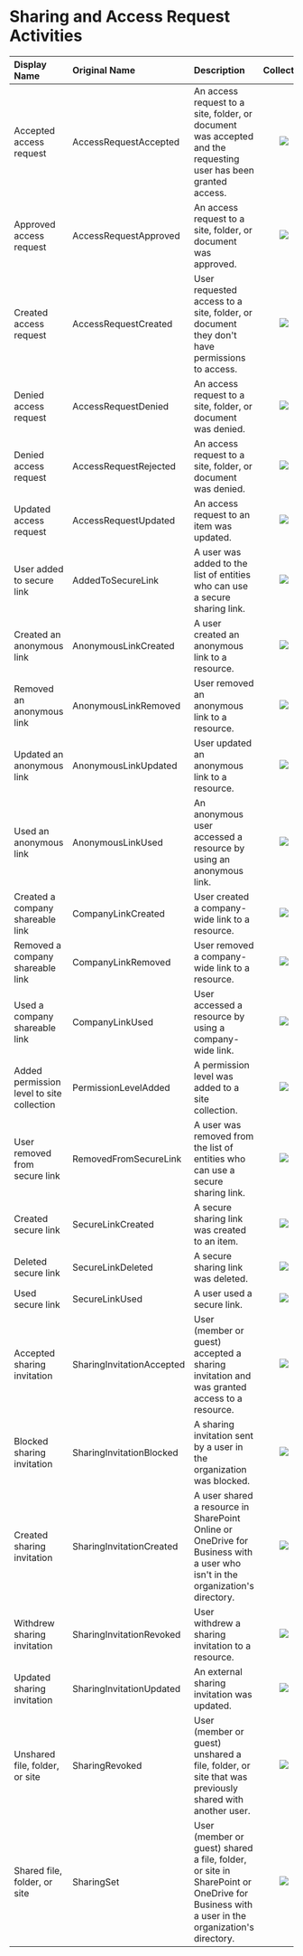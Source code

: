 # Sharing and Access Request Activities

| Display Name | Original Name | Description | Collected |
| :--- | :--- | :--- | :---: |
| Accepted access request | AccessRequestAccepted | An access request to a site, folder, or document was accepted and the requesting user has been granted access. | ​![](https://firebasestorage.googleapis.com/v0/b/gitbook-28427.appspot.com/o/assets%2F-LVxG3Y9flBQV5WuDNmq%2F-Lg1_nx95bdLDB1GcLqX%2F-Lg1dxNvSSUJDaTDDZMp%2Fchecked.png?alt=media&token=8dd3fbc5-29bb-418d-bef6-0649cb8c5244)​ |
| Approved access request | AccessRequestApproved | An access request to a site, folder, or document was approved. | ​![](https://firebasestorage.googleapis.com/v0/b/gitbook-28427.appspot.com/o/assets%2F-LVxG3Y9flBQV5WuDNmq%2F-Lg1_nx95bdLDB1GcLqX%2F-Lg1dxNvSSUJDaTDDZMp%2Fchecked.png?alt=media&token=8dd3fbc5-29bb-418d-bef6-0649cb8c5244)​ |
| Created access request | AccessRequestCreated | User requested access to a site, folder, or document they don't have permissions to access. | ​![](https://firebasestorage.googleapis.com/v0/b/gitbook-28427.appspot.com/o/assets%2F-LVxG3Y9flBQV5WuDNmq%2F-Lg1_nx95bdLDB1GcLqX%2F-Lg1dxNvSSUJDaTDDZMp%2Fchecked.png?alt=media&token=8dd3fbc5-29bb-418d-bef6-0649cb8c5244)​ |
| Denied access request | AccessRequestDenied | An access request to a site, folder, or document was denied. | ​![](https://firebasestorage.googleapis.com/v0/b/gitbook-28427.appspot.com/o/assets%2F-LVxG3Y9flBQV5WuDNmq%2F-Lg1_nx95bdLDB1GcLqX%2F-Lg1dxNvSSUJDaTDDZMp%2Fchecked.png?alt=media&token=8dd3fbc5-29bb-418d-bef6-0649cb8c5244)​ |
| Denied access request | AccessRequestRejected | An access request to a site, folder, or document was denied. | ​![](https://firebasestorage.googleapis.com/v0/b/gitbook-28427.appspot.com/o/assets%2F-LVxG3Y9flBQV5WuDNmq%2F-Lg1_nx95bdLDB1GcLqX%2F-Lg1dxNvSSUJDaTDDZMp%2Fchecked.png?alt=media&token=8dd3fbc5-29bb-418d-bef6-0649cb8c5244)​ |
| Updated access request | AccessRequestUpdated | An access request to an item was updated. | ​![](https://firebasestorage.googleapis.com/v0/b/gitbook-28427.appspot.com/o/assets%2F-LVxG3Y9flBQV5WuDNmq%2F-Lg1_nx95bdLDB1GcLqX%2F-Lg1dxNvSSUJDaTDDZMp%2Fchecked.png?alt=media&token=8dd3fbc5-29bb-418d-bef6-0649cb8c5244)​ |
| User added to secure link | AddedToSecureLink | A user was added to the list of entities who can use a secure sharing link. | ​![](https://firebasestorage.googleapis.com/v0/b/gitbook-28427.appspot.com/o/assets%2F-LVxG3Y9flBQV5WuDNmq%2F-Lg1_nx95bdLDB1GcLqX%2F-Lg1dxNvSSUJDaTDDZMp%2Fchecked.png?alt=media&token=8dd3fbc5-29bb-418d-bef6-0649cb8c5244)​ |
| Created an anonymous link | AnonymousLinkCreated | A user created an anonymous link to a resource. | ​![](https://firebasestorage.googleapis.com/v0/b/gitbook-28427.appspot.com/o/assets%2F-LVxG3Y9flBQV5WuDNmq%2F-Lg1_nx95bdLDB1GcLqX%2F-Lg1dxNvSSUJDaTDDZMp%2Fchecked.png?alt=media&token=8dd3fbc5-29bb-418d-bef6-0649cb8c5244)​ |
| Removed an anonymous link | AnonymousLinkRemoved | User removed an anonymous link to a resource. | ​![](https://firebasestorage.googleapis.com/v0/b/gitbook-28427.appspot.com/o/assets%2F-LVxG3Y9flBQV5WuDNmq%2F-Lg1_nx95bdLDB1GcLqX%2F-Lg1dxNvSSUJDaTDDZMp%2Fchecked.png?alt=media&token=8dd3fbc5-29bb-418d-bef6-0649cb8c5244)​ |
| Updated an anonymous link | AnonymousLinkUpdated | User updated an anonymous link to a resource. | ​![](https://firebasestorage.googleapis.com/v0/b/gitbook-28427.appspot.com/o/assets%2F-LVxG3Y9flBQV5WuDNmq%2F-Lg1_nx95bdLDB1GcLqX%2F-Lg1dxNvSSUJDaTDDZMp%2Fchecked.png?alt=media&token=8dd3fbc5-29bb-418d-bef6-0649cb8c5244)​ |
| Used an anonymous link | AnonymousLinkUsed | An anonymous user accessed a resource by using an anonymous link. | ​![](https://firebasestorage.googleapis.com/v0/b/gitbook-28427.appspot.com/o/assets%2F-LVxG3Y9flBQV5WuDNmq%2F-Lg1_nx95bdLDB1GcLqX%2F-Lg1dxNvSSUJDaTDDZMp%2Fchecked.png?alt=media&token=8dd3fbc5-29bb-418d-bef6-0649cb8c5244)​ |
| Created a company shareable link | CompanyLinkCreated | User created a company-wide link to a resource. | ​![](https://firebasestorage.googleapis.com/v0/b/gitbook-28427.appspot.com/o/assets%2F-LVxG3Y9flBQV5WuDNmq%2F-Lg1_nx95bdLDB1GcLqX%2F-Lg1dxNvSSUJDaTDDZMp%2Fchecked.png?alt=media&token=8dd3fbc5-29bb-418d-bef6-0649cb8c5244)​ |
| Removed a company shareable link | CompanyLinkRemoved | User removed a company-wide link to a resource. | ​![](https://firebasestorage.googleapis.com/v0/b/gitbook-28427.appspot.com/o/assets%2F-LVxG3Y9flBQV5WuDNmq%2F-Lg1_nx95bdLDB1GcLqX%2F-Lg1dxNvSSUJDaTDDZMp%2Fchecked.png?alt=media&token=8dd3fbc5-29bb-418d-bef6-0649cb8c5244)​ |
| Used a company shareable link | CompanyLinkUsed | User accessed a resource by using a company-wide link. | ​![](https://firebasestorage.googleapis.com/v0/b/gitbook-28427.appspot.com/o/assets%2F-LVxG3Y9flBQV5WuDNmq%2F-Lg1_nx95bdLDB1GcLqX%2F-Lg1dxNvSSUJDaTDDZMp%2Fchecked.png?alt=media&token=8dd3fbc5-29bb-418d-bef6-0649cb8c5244)​ |
| Added permission level to site collection | PermissionLevelAdded | A permission level was added to a site collection. | ​![](https://firebasestorage.googleapis.com/v0/b/gitbook-28427.appspot.com/o/assets%2F-LVxG3Y9flBQV5WuDNmq%2F-Lg1_nx95bdLDB1GcLqX%2F-Lg1dxNvSSUJDaTDDZMp%2Fchecked.png?alt=media&token=8dd3fbc5-29bb-418d-bef6-0649cb8c5244)​ |
| User removed from secure link | RemovedFromSecureLink | A user was removed from the list of entities who can use a secure sharing link. | ​![](https://firebasestorage.googleapis.com/v0/b/gitbook-28427.appspot.com/o/assets%2F-LVxG3Y9flBQV5WuDNmq%2F-Lg1_nx95bdLDB1GcLqX%2F-Lg1dxNvSSUJDaTDDZMp%2Fchecked.png?alt=media&token=8dd3fbc5-29bb-418d-bef6-0649cb8c5244)​ |
| Created secure link | SecureLinkCreated | A secure sharing link was created to an item. | ​![](https://firebasestorage.googleapis.com/v0/b/gitbook-28427.appspot.com/o/assets%2F-LVxG3Y9flBQV5WuDNmq%2F-Lg1_nx95bdLDB1GcLqX%2F-Lg1dxNvSSUJDaTDDZMp%2Fchecked.png?alt=media&token=8dd3fbc5-29bb-418d-bef6-0649cb8c5244)​ |
| Deleted secure link | SecureLinkDeleted | A secure sharing link was deleted. | ​![](https://firebasestorage.googleapis.com/v0/b/gitbook-28427.appspot.com/o/assets%2F-LVxG3Y9flBQV5WuDNmq%2F-Lg1_nx95bdLDB1GcLqX%2F-Lg1dxNvSSUJDaTDDZMp%2Fchecked.png?alt=media&token=8dd3fbc5-29bb-418d-bef6-0649cb8c5244)​ |
| Used secure link | SecureLinkUsed | A user used a secure link. | ​![](https://firebasestorage.googleapis.com/v0/b/gitbook-28427.appspot.com/o/assets%2F-LVxG3Y9flBQV5WuDNmq%2F-Lg1_nx95bdLDB1GcLqX%2F-Lg1dxNvSSUJDaTDDZMp%2Fchecked.png?alt=media&token=8dd3fbc5-29bb-418d-bef6-0649cb8c5244)​ |
| Accepted sharing invitation | SharingInvitationAccepted | User \(member or guest\) accepted a sharing invitation and was granted access to a resource. | ​![](https://firebasestorage.googleapis.com/v0/b/gitbook-28427.appspot.com/o/assets%2F-LVxG3Y9flBQV5WuDNmq%2F-Lg1_nx95bdLDB1GcLqX%2F-Lg1dxNvSSUJDaTDDZMp%2Fchecked.png?alt=media&token=8dd3fbc5-29bb-418d-bef6-0649cb8c5244)​ |
| Blocked sharing invitation | SharingInvitationBlocked | A sharing invitation sent by a user in the organization was blocked. | ​![](https://firebasestorage.googleapis.com/v0/b/gitbook-28427.appspot.com/o/assets%2F-LVxG3Y9flBQV5WuDNmq%2F-Lg1_nx95bdLDB1GcLqX%2F-Lg1dxNvSSUJDaTDDZMp%2Fchecked.png?alt=media&token=8dd3fbc5-29bb-418d-bef6-0649cb8c5244)​ |
| Created sharing invitation | SharingInvitationCreated | A user shared a resource in SharePoint Online or OneDrive for Business with a user who isn't in the organization's directory. | ​![](https://firebasestorage.googleapis.com/v0/b/gitbook-28427.appspot.com/o/assets%2F-LVxG3Y9flBQV5WuDNmq%2F-Lg1_nx95bdLDB1GcLqX%2F-Lg1dxNvSSUJDaTDDZMp%2Fchecked.png?alt=media&token=8dd3fbc5-29bb-418d-bef6-0649cb8c5244)​ |
| Withdrew sharing invitation | SharingInvitationRevoked | User withdrew a sharing invitation to a resource. | ​![](https://firebasestorage.googleapis.com/v0/b/gitbook-28427.appspot.com/o/assets%2F-LVxG3Y9flBQV5WuDNmq%2F-Lg1_nx95bdLDB1GcLqX%2F-Lg1dxNvSSUJDaTDDZMp%2Fchecked.png?alt=media&token=8dd3fbc5-29bb-418d-bef6-0649cb8c5244)​ |
| Updated sharing invitation | SharingInvitationUpdated | An external sharing invitation was updated. | ​![](https://firebasestorage.googleapis.com/v0/b/gitbook-28427.appspot.com/o/assets%2F-LVxG3Y9flBQV5WuDNmq%2F-Lg1_nx95bdLDB1GcLqX%2F-Lg1dxNvSSUJDaTDDZMp%2Fchecked.png?alt=media&token=8dd3fbc5-29bb-418d-bef6-0649cb8c5244)​ |
| Unshared file, folder, or site | SharingRevoked | User \(member or guest\) unshared a file, folder, or site that was previously shared with another user. | ​![](https://firebasestorage.googleapis.com/v0/b/gitbook-28427.appspot.com/o/assets%2F-LVxG3Y9flBQV5WuDNmq%2F-Lg1_nx95bdLDB1GcLqX%2F-Lg1dxNvSSUJDaTDDZMp%2Fchecked.png?alt=media&token=8dd3fbc5-29bb-418d-bef6-0649cb8c5244)​ |
| Shared file, folder, or site | SharingSet | User \(member or guest\) shared a file, folder, or site in SharePoint or OneDrive for Business with a user in the organization's directory. | ​![](https://firebasestorage.googleapis.com/v0/b/gitbook-28427.appspot.com/o/assets%2F-LVxG3Y9flBQV5WuDNmq%2F-Lg1_nx95bdLDB1GcLqX%2F-Lg1dxNvSSUJDaTDDZMp%2Fchecked.png?alt=media&token=8dd3fbc5-29bb-418d-bef6-0649cb8c5244) |

